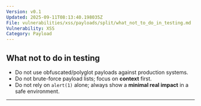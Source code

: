 ```yaml
---
Version: v0.1
Updated: 2025-09-11T08:13:40.198035Z
File: vulnerabilities/xss/payloads/split/what_not_to_do_in_testing.md
Vulnerability: XSS
Category: Payload
---
```

## What **not** to do in testing
- Do not use obfuscated/polyglot payloads against production systems.
- Do not brute-force payload lists; focus on **context** first.
- Do not rely on `alert(1)` alone; always show a **minimal real impact** in a safe environment.

---